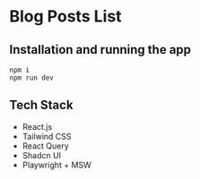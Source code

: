 # Blog Posts List

## Installation and running the app

```
npm i
npm run dev
```

## Tech Stack

- React.js
- Tailwind CSS
- React Query
- Shadcn UI
- Playwright + MSW
